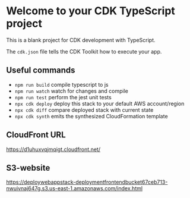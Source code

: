 # Welcome to your CDK TypeScript project

This is a blank project for CDK development with TypeScript.

The `cdk.json` file tells the CDK Toolkit how to execute your app.

## Useful commands

- `npm run build` compile typescript to js
- `npm run watch` watch for changes and compile
- `npm run test` perform the jest unit tests
- `npx cdk deploy` deploy this stack to your default AWS account/region
- `npx cdk diff` compare deployed stack with current state
- `npx cdk synth` emits the synthesized CloudFormation template

## CloudFront URL

https://d1uhuxvqjmqigt.cloudfront.net/

## S3-website

https://deploywebappstack-deploymentfrontendbucket67ceb713-nwuivnaj647g.s3.us-east-1.amazonaws.com/index.html
